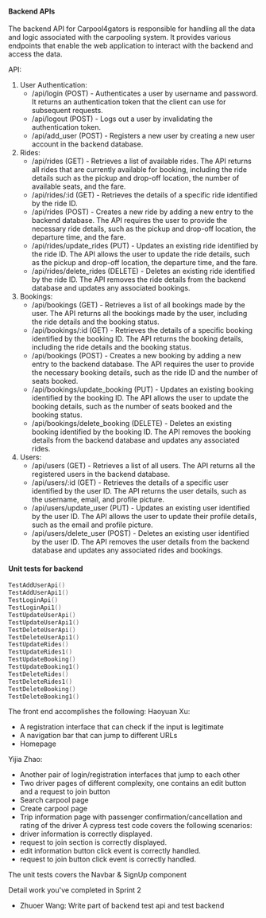 #### Backend APIs

The backend API for Carpool4gators is responsible for handling all the data and logic associated with the carpooling system. It provides various endpoints that enable the web application to interact with the backend and access the data.

API:

1. User Authentication:
   - /api/login (POST) - Authenticates a user by username and password. It returns an authentication token that the client can use for subsequent requests.
   - /api/logout (POST) - Logs out a user by invalidating the authentication token.
   - /api/add_user (POST) - Registers a new user by creating a new user account in the backend database.
2. Rides:
   - /api/rides (GET) - Retrieves a list of available rides. The API returns all rides that are currently available for booking, including the ride details such as the pickup and drop-off location, the number of available seats, and the fare.
   - /api/rides/:id (GET) - Retrieves the details of a specific ride identified by the ride ID.
   - /api/rides (POST) - Creates a new ride by adding a new entry to the backend database. The API requires the user to provide the necessary ride details, such as the pickup and drop-off location, the departure time, and the fare.
   - /api/rides/update_rides (PUT) - Updates an existing ride identified by the ride ID. The API allows the user to update the ride details, such as the pickup and drop-off location, the departure time, and the fare.
   - /api/rides/delete_rides (DELETE) - Deletes an existing ride identified by the ride ID. The API removes the ride details from the backend database and updates any associated bookings.
3. Bookings:
   - /api/bookings (GET) - Retrieves a list of all bookings made by the user. The API returns all the bookings made by the user, including the ride details and the booking status.
   - /api/bookings/:id (GET) - Retrieves the details of a specific booking identified by the booking ID. The API returns the booking details, including the ride details and the booking status.
   - /api/bookings (POST) - Creates a new booking by adding a new entry to the backend database. The API requires the user to provide the necessary booking details, such as the ride ID and the number of seats booked.
   - /api/bookings/update_booking (PUT) - Updates an existing booking identified by the booking ID. The API allows the user to update the booking details, such as the number of seats booked and the booking status.
   - /api/bookings/delete_booking (DELETE) - Deletes an existing booking identified by the booking ID. The API removes the booking details from the backend database and updates any associated rides.
4. Users:
   - /api/users (GET) - Retrieves a list of all users. The API returns all the registered users in the backend database.
   - /api/users/:id (GET) - Retrieves the details of a specific user identified by the user ID. The API returns the user details, such as the username, email, and profile picture.
   - /api/users/update_user (PUT) - Updates an existing user identified by the user ID. The API allows the user to update their profile details, such as the email and profile picture.
   - /api/users/delete_user (POST) - Deletes an existing user identified by the user ID. The API removes the user details from the backend database and updates any associated rides and bookings.



#### Unit tests for backend

```go
TestAddUserApi()
TestAddUserApi1()
TestLoginApi()
TestLoginApi1()
TestUpdateUserApi()
TestUpdateUserApi1()
TestDeleteUserApi()
TestDeleteUserApi1()
TestUpdateRides()
TestUpdateRides1()
TestUpdateBooking()
TestUpdateBooking1()
TestDeleteRides()
TestDeleteRides1()
TestDeleteBooking()
TestDeleteBooking1()
```

The front end accomplishes the following:
Haoyuan Xu:
- A registration interface that can check if the input is legitimate
- A navigation bar that can jump to different URLs
- Homepage

Yijia Zhao:
- Another pair of login/registration interfaces that jump to each other
- Two driver pages of different complexity, one contains an edit button and a request to join button
- Search carpool page
- Create carpool page
- Trip information page with passenger confirmation/cancellation and rating of the driver
A cypress test code covers the following scenarios:
-  driver information is correctly displayed.
-  request to join section is correctly displayed.
-  edit information button click event is correctly handled.
-  request to join button click event is correctly handled.

The unit tests covers the Navbar & SignUp component

Detail work you've completed in Sprint 2
- Zhuoer Wang: Write part of backend test api and test backend
